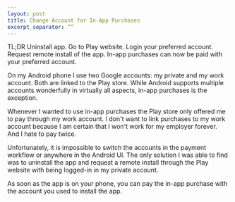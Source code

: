 ```yaml
---
layout: post
title: Change Account for In-App Purchases
excerpt_separator: “”
---
```

TL;DR Uninstall app. Go to Play website. Login your preferred account. Request remote install of the app. In-app purchases can now be paid with your preferred account.

On my Android phone I use two Google accounts: my private and my work account. Both are linked to the Play store. While Android supports multiple accounts wonderfully in virtually all aspects,  in-app purchases is the exception.

Whenever I wanted to use in-app purchases the Play store only offered me to pay through my work account. I don't want to link purchases to my work account because I am certain that I won't work for my employer forever. And I hate to pay twice.

Unfortunately, it is impossible to switch the accounts in the payment workflow or anywhere in the Android UI. The only solution I was able to find was to uninstall the app and request a remote install through the Play website with being logged-in in my private account.

As soon as the app is on your phone, you can pay the in-app purchase with the account you used to install the app.